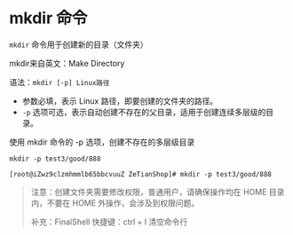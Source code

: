 # mkdir 命令

`mkdir` 命令用于创建新的目录（文件夹）

mkdir来自英文：Make Directory

语法：`mkdir [-p] Linux路径`

- 参数必填，表示 Linux 路径，即要创建的文件夹的路径。
- `-p` 选项可选，表示自动创建不存在的父目录，适用于创建连续多层级的目录。

使用 mkdir 命令的 -p 选项，创建不存在的多层级目录

```shell
mkdir -p test3/good/888
```

```shell
[root@iZwz9clzmhmmlb65bbcvuuZ ZeTianShop]# mkdir -p test3/good/888
```

> 注意：创建文件夹需要修改权限，普通用户，请确保操作均在 HOME 目录内，不要在 HOME 外操作，会涉及到权限问题。
>
> 补充：FinalShell 快捷键：ctrl + l 清空命令行
